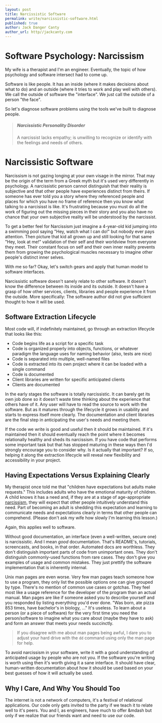 ```yaml
---
layout: post
title: Narcissistic Software
permalink: write/narcissistic-software.html
published: true
author: Jack Danger Canty
author_url: http//jackcanty.com
---
```


# Software Psychology: Narcissism

My wife is a therapist and I'm an engineer. Eventually, the topic of how psychology and software intersect had to come up.

Software is like people. It has an inside (where it makes decisions
about what to do) and an outside (where it tries to work and play well with others). We call the outside of software the
"interface". We just call the outside of a person "the face".

So let's diagnose software problems using the tools we've built to
diagnose people.

> <h5>Narcissistic Personality Disorder</h5>
> A narcissist lacks empathy; is unwilling to recognize or identify with the feelings and needs of others.

# Narcissistic Software

Narcissism is not gazing longing at your own visage in the mirror. That may be the origin of the term from a Greek myth but it's used very differently in psychology. A narcissistic person cannot distinguish that their reality is subjective and that other people have experiences distinct from theirs. If someone has ever told you a story where they referenced people and places for which you have no frame of reference then you know what talking to a narcisisst is like. It's frustrating because you must do all the work of figuring out the missing pieces in their story and you also have no chance that your own subjective reality will be understood by the narcissist.

 To get a better feel for Narcissism just imagine a 4-year-old kid jumping into a swimming pool saying "Hey, watch what I can do!" but nobody ever pays attention. Then picture that kid all grown up and still looking for that same "Hey, look at me!" validation of their self and their worldview from everyone they meet. Their constant focus on self and their own inner reality prevents them from growing the psychological muscles necessary to imagine other people's distinct inner selves.

With me so far? Okay, let's switch gears and apply that human model to software interfaces.

Narcissistic software doesn't sanely relate to other software. It doesn't know the difference between its inside and its outside. It doesn't have a grasp of how other services, clients, libraries and people experience it from the outside. More specifically: The software author did not give sufficient thought to how it will be used.

## Software Extraction Lifecycle

Most code will, if indefinitely maintained, go through an extraction
lifecycle that looks like this:

* Code begins life as a script for a specific task
* Code is organized properly into objects, functions, or whatever
  paradigm the language uses for naming behavior (also, tests are nice)
* Code is separated into multiple, well-named files
* Code is extracted into its own project where it can be loaded with a
  single command
* Code is documented
* Client libraries are written for specific anticipated clients
* Clients are documented

In the early stages the software is totally narcissistic. It can barely
get its own job done so it doesn't waste time thinking about the
experience that others have of it. Any user will have to read the source
to work with the software. But as it matures through the
lifecycle it grows in usability and starts to express itself more
clearly. The documentation and client libraries are the final step in
anticipating the user's needs and meeting them.

If the code we write is good and useful then it should be maintained. If
it's maintained then it should eventually reach the point where it
becomes relationally healthy and sheds its narcissism. If you have code
that performs some important task but that has stopped maturing in these
ways then I'd strongly encourage you to consider why. Is it actually
that important? If so, helping it along the extraction lifecycle will
reveal new flexibility and accessibility in your project.

## Having Expectations Versus Explaining Clearly

My therapist once told me that "children have expectations but adults make requests." This includes adults who have the emotional maturity of children. A child knows it has a need and, if they are at a stage of age-appropriate [narcissism](http://en.wikipedia.org/wiki/Narcissistic_personality_disorder#cite_ref-DSM-IV-TR_0-1), they will expect that other people intuitively understand this need. Part of becoming an adult is shedding this expectation and learning to communicate needs and expectations clearly in terms that other people can comprehend. (Please don't ask my wife how slowly I'm learning this lesson.)

Again, this applies well to software.

Without good documentation, an interface (even a well-written, secure one) is narcissistic. And I mean _good_ documentation. That's README's, tutorials, screencasts, and books, in that order. Automated docs are worthless. They don't distinguish important parts of code from unimportant ones. They don't distinguish commonly-used functions from rare cases. They don't give you examples of usage and common mistakes. They just prettify the software implementation that is inherently internal.

Unix man pages are even worse. Very few man pages teach someone how to use a program, they only list the possible options one can give grouped by type. There's no mention of common use cases or gotchas. They feel most like a usage reference for the developer of the program than an actual manual. Man pages are like if someone asked you to describe yourself and you responded by listing everything you'd ever done. "Was born, ate pizza 853 times, have bachelor's in biology, ..." It's useless. To learn about a person (or a piece of software) for the very first time you need the person/software to imagine what you care about (maybe they have to ask) and form an answer that meets your needs succinctly.

> If you disagree with me about man pages being awful, I dare you to adjust your hard drive with the `dd` command using only the man page for help.

To avoid narcissism in your software, write it with a good understanding of anticipated usage by people who are not you. If the software you're writing is worth using then it's worth giving it a sane interface. It should have clear, human-written documentation about how it should be used based on your best guesses of how it will actually be used.

## Why I Care, And Why You Should Too

The internet is not a network of computers, it's a festival of relational applications. Our code only gets invited to the party if we teach it to relate well to it's peers. You and I, as engineers, have much to offer &mdash but only if we realize that our friends want and need to use our code.

